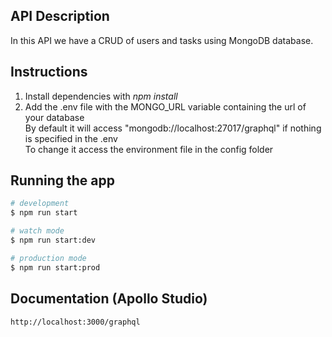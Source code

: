 ## API Description

In this API we have a CRUD of users and tasks using MongoDB database.

## Instructions

1. Install dependencies with <i>npm install</i>
2. Add the .env file with the MONGO_URL variable containing the url of your database <br>
   By default it will access "mongodb://localhost:27017/graphql" if nothing is specified in the .env <br>
   To change it access the environment file in the config folder

## Running the app

```bash
# development
$ npm run start

# watch mode
$ npm run start:dev

# production mode
$ npm run start:prod
```
## Documentation (Apollo Studio)
```
http://localhost:3000/graphql
```
